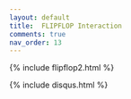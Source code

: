 ```yaml
---
layout: default
title:  FLIPFLOP Interaction
comments: true
nav_order: 13
---
```



{% include flipflop2.html %}

{% include disqus.html %}

